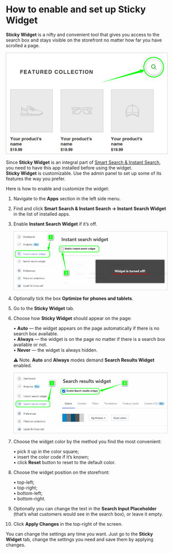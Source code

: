# How to enable and set up Sticky Widget

**Sticky Widget** is a nifty and convenient tool that gives you access to the search box and stays visible on the storefront no matter how far you have scrolled a page.   

![sticky-widget](https://github.com/ded-ared/shopify/blob/main/images/search-widget-screen.png "Sticky Widget")   

Since **Sticky Widget** is an integral part of [Smart Search & Instant Search](https://apps.shopify.com/searchanise), you need to have this app installed before using the widget.   
**Sticky Widget** is customizable. Use the admin panel to set up some of its features the way you prefer.

Here is how to enable and customize the widget:

1.	Navigate to the **Apps** section in the left side menu.
2.	Find and click **Smart Search & Instant Search → Instant Search Widget** in the list of installed apps.
3.	Enable **Instant Search Widget** if it’s off.   

    ![instant-search-enable](https://github.com/ded-ared/shopify/blob/main/images/instant-search-widget.png "instant-search-widget")   
4.	Optionally tick the box **Optimize for phones and tablets**.
5.	Go to the **Sticky Widget** tab.
6.	Choose how **Sticky Widget** should appear on the page:   
    
    •	**Auto** — the widget appears on the page automatically if there is no search box available.   
    •	**Always** — the widget is on the page no matter if there is a search box available or not.   
    •	**Never** — the widget is always hidden.   
    
    ⚠ Note. **Auto** and **Always** modes demand **Search Results Widget** enabled.   
    
    ![search-result-widget-enable](https://github.com/ded-ared/shopify/blob/main/images/search-results-widget.png "search-result-widget")
    
7.	Choose the widget color by the method you find the most convenient:   
    
    •	pick it up in the color square;   
    •	insert the color code if it’s known;   
    •	click **Reset** button to reset to the default color.   

8.	Choose the widget position on the storefront:   
    
    •	top-left;   
    •	top-right;   
    •	bottom-left;   
    •	bottom-right.

9.	Optionally you can change the text in the **Search Input Placeholder** (that’s what customers would see in the search box), or leave it empty.
10.	Click **Apply Changes** in the top-right of the screen.   

You can change the settings any time you want. Just go to the **Sticky Widget** tab, change the settings you need and save them by applying changes.
